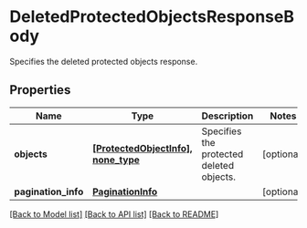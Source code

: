 # DeletedProtectedObjectsResponseBody

Specifies the deleted protected objects response.

## Properties
Name | Type | Description | Notes
------------ | ------------- | ------------- | -------------
**objects** | [**[ProtectedObjectInfo], none_type**](ProtectedObjectInfo.md) | Specifies the protected deleted objects. | [optional] 
**pagination_info** | [**PaginationInfo**](PaginationInfo.md) |  | [optional] 

[[Back to Model list]](../README.md#documentation-for-models) [[Back to API list]](../README.md#documentation-for-api-endpoints) [[Back to README]](../README.md)


